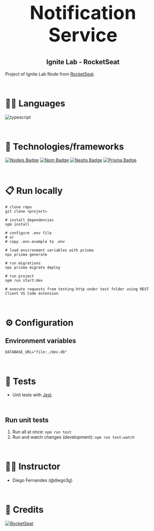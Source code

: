<div align="center">
  <h1 style="font-size: 60px">Notification Service</h1>
  <h2>Ignite Lab - RocketSeat</h2>
</div>

Project of Ignite Lab Node from [RocketSeat](https://www.rocketseat.com.br/).

<br>

# 👩‍💻 Languages
![typescript](https://img.shields.io/badge/TypeScript-007ACC?style=for-the-badge&logo=typescript&logoColor=white)

<br>

# 🧰 Technologies/frameworks

[![Nodejs Badge](https://img.shields.io/badge/Node.js-339933?style=for-the-badge&logo=nodedotjs&logoColor=white)](https://nodejs.org/)
[![Npm Badge](https://img.shields.io/badge/npm-CB3837?style=for-the-badge&logo=npm&logoColor=white)](https://www.npmjs.com/)
[![Nestjs Badge](https://img.shields.io/badge/nestjs-E0234E?style=for-the-badge&logo=nestjs&logoColor=white)](https://nestjs.com/)
[![Prisma Badge](https://img.shields.io/badge/Prisma-3982CE?style=for-the-badge&logo=Prisma&logoColor=white)](https://www.prisma.io/)

<br>

# 📋 Run locally

```
# clone repo
git clone <project>

# install dependencies
npm install

# configure .env file 
# or 
# copy .env.example to .env

# load environment variables with prisma
npx prisma generate

# run migrations
npx prisma migrate deploy

# run project
npm run start:dev

# execute requests from testing.http under test folder using REST Client VS Code extension
```

<br>

# ⚙️ Configuration
## Environment variables

```
DATABASE_URL="file:./dev.db"
```
<br>

 # 🚦 Tests
- Unit tests with [Jest](https://jestjs.io/pt-BR/).

<br>

## Run unit tests
1. Run all at once: `npm run test`
2. Run and watch changes (development): `npm run test:watch`

<br>


# 👨‍🏫 Instructor
- Diego Fernandes (@diego3g)

<br>

# 💙 Credits

[![RocketSeat](https://img.shields.io/badge/Rocketseat-633BCC?style=for-the-badge)](https://www.rocketseat.com.br)
